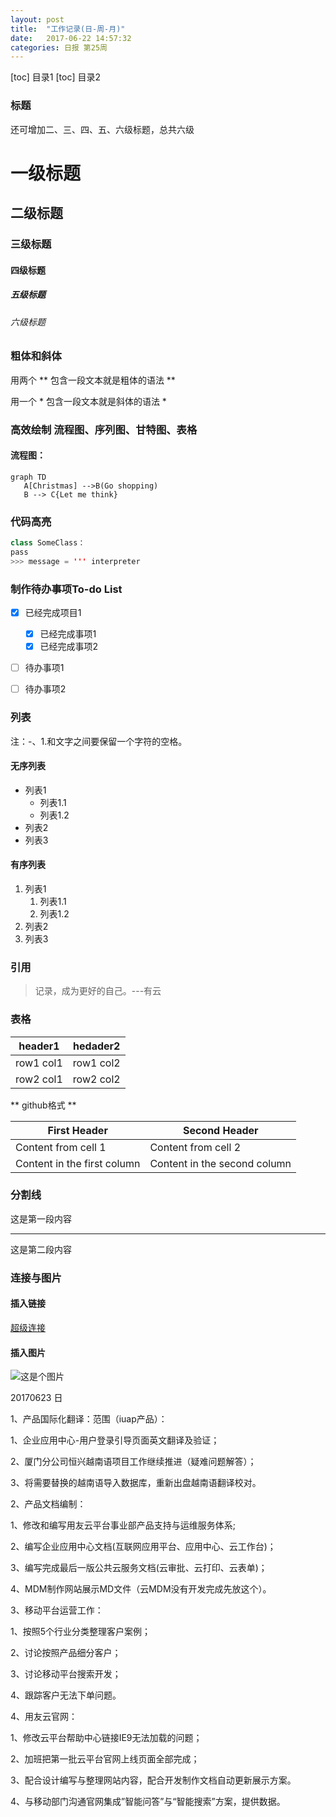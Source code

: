 ```yaml
---
layout: post
title:  "工作记录(日-周-月)"
date:   2017-06-22 14:57:32
categories: 日报 第25周
---
```


 [toc] 目录1
 [toc] 目录2

### 标题

还可增加二、三、四、五、六级标题，总共六级
# 一级标题
## 二级标题
### 三级标题
#### 四级标题
##### 五级标题
###### 六级标题

### 粗体和斜体
用两个 ** 包含一段文本就是粗体的语法 **

用一个 * 包含一段文本就是斜体的语法 *

### 高效绘制 流程图、序列图、甘特图、表格

#### 流程图：
```
graph TD
   A[Christmas] -->B(Go shopping)
   B --> C{Let me think}
```

### 代码高亮

``` java
class SomeClass：
pass
>>> message = ''' interpreter

```

### 制作待办事项To-do List

- [x] 已经完成项目1
    - [x] 已经完成事项1
    - [x] 已经完成事项2
- [ ] 待办事项1
- [ ] 待办事项2


### 列表
注：-、1.和文字之间要保留一个字符的空格。

#### 无序列表

- 列表1
    - 列表1.1
    - 列表1.2
- 列表2
- 列表3

#### 有序列表

1. 列表1
    1. 列表1.1
    2. 列表1.2
2. 列表2
3. 列表3


### 引用

> 记录，成为更好的自己。---有云

### 表格

|header1 | hedader2|
|---|---|
|row1 col1 | row1 col2|
|row2 col1 | row2 col2|

** github格式 **

First Header | Second Header
------------ | -------------
Content from cell 1 | Content from cell 2
Content in the first column | Content in the second column

### 分割线

这是第一段内容
***
这是第二段内容

### 连接与图片

#### 插入链接

[超级连接](http://github.com/iuap3)

#### 插入图片
![这是个图片](http://)

20170623 日
 
1、产品国际化翻译：范围（iuap产品）：

  1、企业应用中心-用户登录引导页面英文翻译及验证；
  
  2、厦门分公司恒兴越南语项目工作继续推进（疑难问题解答）；
  
  3、将需要替换的越南语导入数据库，重新出盘越南语翻译校对。
  
2、产品文档编制：

  1、修改和编写用友云平台事业部产品支持与运维服务体系;
  
  2、编写企业应用中心文档(互联网应用平台、应用中心、云工作台)；
  
  3、编写完成最后一版公共云服务文档(云审批、云打印、云表单)；
  
  4、MDM制作网站展示MD文件（云MDM没有开发完成先放这个）。
  
3、移动平台运营工作：

  1、按照5个行业分类整理客户案例；
  
  2、讨论按照产品细分客户；
  
  3、讨论移动平台搜索开发；
  
  4、跟踪客户无法下单问题。
  
4、用友云官网：

  1、修改云平台帮助中心链接IE9无法加载的问题；
  
  2、加班把第一批云平台官网上线页面全部完成；
  
  3、配合设计编写与整理网站内容，配合开发制作文档自动更新展示方案。
  
  4、与移动部门沟通官网集成”智能问答”与“智能搜索”方案，提供数据。

